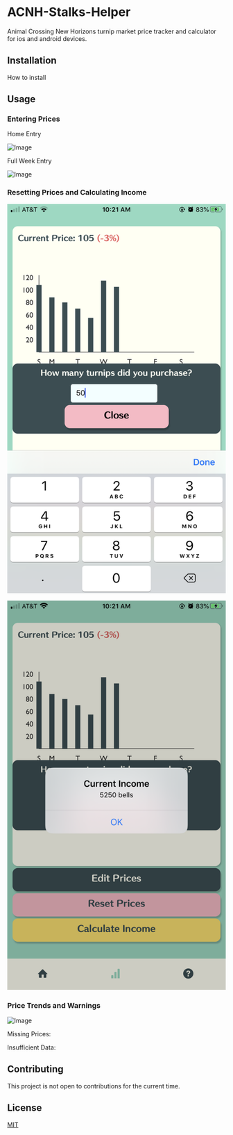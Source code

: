 # ACNH-Stalks-Helper

Animal Crossing New Horizons turnip market price tracker and calculator for ios and android devices.

## Installation

How to install

## Usage

### Entering Prices

Home Entry

![Image](https://media.giphy.com/media/kGhobi1Cnjlpzk3mqP/giphy.gif)

Full Week Entry

![Image](https://media.giphy.com/media/YP2aTDsx7A1QailS5t/giphy.gif)

### Resetting Prices and Calculating Income

![Image](/client/assets/calc_a.png)

![Image](/client/assets/calc_b.png)

### Price Trends and Warnings

![Image](https://im6.ezgif.com/tmp/ezgif-6-b08b0b401cd7.gif)

Missing Prices:

Insufficient Data:

## Contributing

This project is not open to contributions for the current time.

## License

[MIT](https://choosealicense.com/licenses/mit/)
